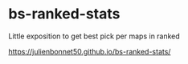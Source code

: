 # bs-ranked-stats
Little exposition to get best pick per maps in ranked

https://julienbonnet50.github.io/bs-ranked-stats/
